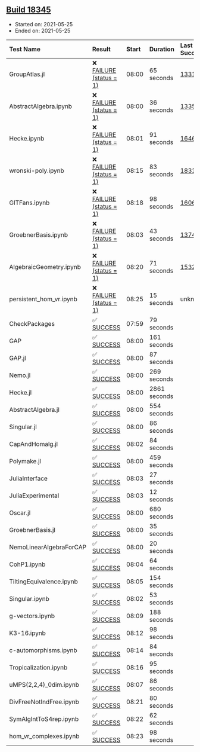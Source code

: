 ## [Build 18345](https://oscarci.mathematik.uni-kl.de/job/oscar/18345/)

* Started on: 2021-05-25
* Ended on: 2021-05-25

| Test Name    | Result | Start | Duration | Last Success | First Failure |
|:-------------|:-------|:------|:---------|:-------------|:--------------|
| GroupAtlas.jl | ❌ [FAILURE (status = 1)](https://oscarci.mathematik.uni-kl.de/job/oscar/18345/artifact/logs/build-18345/GroupAtlas.jl.log) | 08:00 | 65 seconds | [13311](https://oscarci.mathematik.uni-kl.de/job/oscar/13311/) | [13312](https://oscarci.mathematik.uni-kl.de/job/oscar/13312/) |
| AbstractAlgebra.ipynb | ❌ [FAILURE (status = 1)](https://oscarci.mathematik.uni-kl.de/job/oscar/18345/artifact/logs/build-18345/AbstractAlgebra.ipynb.log) | 08:00 | 36 seconds | [13355](https://oscarci.mathematik.uni-kl.de/job/oscar/13355/) | [13356](https://oscarci.mathematik.uni-kl.de/job/oscar/13356/) |
| Hecke.ipynb | ❌ [FAILURE (status = 1)](https://oscarci.mathematik.uni-kl.de/job/oscar/18345/artifact/logs/build-18345/Hecke.ipynb.log) | 08:01 | 91 seconds | [16463](https://oscarci.mathematik.uni-kl.de/job/oscar/16463/) | [16464](https://oscarci.mathematik.uni-kl.de/job/oscar/16464/) |
| wronski-poly.ipynb | ❌ [FAILURE (status = 1)](https://oscarci.mathematik.uni-kl.de/job/oscar/18345/artifact/logs/build-18345/wronski-poly.ipynb.log) | 08:15 | 83 seconds | [18314](https://oscarci.mathematik.uni-kl.de/job/oscar/18314/) | [18315](https://oscarci.mathematik.uni-kl.de/job/oscar/18315/) |
| GITFans.ipynb | ❌ [FAILURE (status = 1)](https://oscarci.mathematik.uni-kl.de/job/oscar/18345/artifact/logs/build-18345/GITFans.ipynb.log) | 08:18 | 98 seconds | [16068](https://oscarci.mathematik.uni-kl.de/job/oscar/16068/) | [16069](https://oscarci.mathematik.uni-kl.de/job/oscar/16069/) |
| GroebnerBasis.ipynb | ❌ [FAILURE (status = 1)](https://oscarci.mathematik.uni-kl.de/job/oscar/18345/artifact/logs/build-18345/GroebnerBasis.ipynb.log) | 08:03 | 43 seconds | [13748](https://oscarci.mathematik.uni-kl.de/job/oscar/13748/) | [13749](https://oscarci.mathematik.uni-kl.de/job/oscar/13749/) |
| AlgebraicGeometry.ipynb | ❌ [FAILURE (status = 1)](https://oscarci.mathematik.uni-kl.de/job/oscar/18345/artifact/logs/build-18345/AlgebraicGeometry.ipynb.log) | 08:20 | 71 seconds | [15322](https://oscarci.mathematik.uni-kl.de/job/oscar/15322/) | [15323](https://oscarci.mathematik.uni-kl.de/job/oscar/15323/) |
| persistent_hom_vr.ipynb | ❌ [FAILURE (status = 1)](https://oscarci.mathematik.uni-kl.de/job/oscar/18345/artifact/logs/build-18345/persistent_hom_vr.ipynb.log) | 08:25 | 15 seconds | unknown | unknown |
| CheckPackages | ✅ [SUCCESS](https://oscarci.mathematik.uni-kl.de/job/oscar/18345/artifact/logs/build-18345/CheckPackages.log) | 07:59 | 79 seconds |  |  |
| GAP | ✅ [SUCCESS](https://oscarci.mathematik.uni-kl.de/job/oscar/18345/artifact/logs/build-18345/GAP.log) | 08:00 | 161 seconds |  |  |
| GAP.jl | ✅ [SUCCESS](https://oscarci.mathematik.uni-kl.de/job/oscar/18345/artifact/logs/build-18345/GAP.jl.log) | 08:00 | 87 seconds |  |  |
| Nemo.jl | ✅ [SUCCESS](https://oscarci.mathematik.uni-kl.de/job/oscar/18345/artifact/logs/build-18345/Nemo.jl.log) | 08:00 | 269 seconds |  |  |
| Hecke.jl | ✅ [SUCCESS](https://oscarci.mathematik.uni-kl.de/job/oscar/18345/artifact/logs/build-18345/Hecke.jl.log) | 08:00 | 2861 seconds |  |  |
| AbstractAlgebra.jl | ✅ [SUCCESS](https://oscarci.mathematik.uni-kl.de/job/oscar/18345/artifact/logs/build-18345/AbstractAlgebra.jl.log) | 08:00 | 554 seconds |  |  |
| Singular.jl | ✅ [SUCCESS](https://oscarci.mathematik.uni-kl.de/job/oscar/18345/artifact/logs/build-18345/Singular.jl.log) | 08:00 | 86 seconds |  |  |
| CapAndHomalg.jl | ✅ [SUCCESS](https://oscarci.mathematik.uni-kl.de/job/oscar/18345/artifact/logs/build-18345/CapAndHomalg.jl.log) | 08:02 | 84 seconds |  |  |
| Polymake.jl | ✅ [SUCCESS](https://oscarci.mathematik.uni-kl.de/job/oscar/18345/artifact/logs/build-18345/Polymake.jl.log) | 08:00 | 459 seconds |  |  |
| JuliaInterface | ✅ [SUCCESS](https://oscarci.mathematik.uni-kl.de/job/oscar/18345/artifact/logs/build-18345/JuliaInterface.log) | 08:03 | 27 seconds |  |  |
| JuliaExperimental | ✅ [SUCCESS](https://oscarci.mathematik.uni-kl.de/job/oscar/18345/artifact/logs/build-18345/JuliaExperimental.log) | 08:03 | 12 seconds |  |  |
| Oscar.jl | ✅ [SUCCESS](https://oscarci.mathematik.uni-kl.de/job/oscar/18345/artifact/logs/build-18345/Oscar.jl.log) | 08:00 | 680 seconds |  |  |
| GroebnerBasis.jl | ✅ [SUCCESS](https://oscarci.mathematik.uni-kl.de/job/oscar/18345/artifact/logs/build-18345/GroebnerBasis.jl.log) | 08:00 | 35 seconds |  |  |
| NemoLinearAlgebraForCAP | ✅ [SUCCESS](https://oscarci.mathematik.uni-kl.de/job/oscar/18345/artifact/logs/build-18345/NemoLinearAlgebraForCAP.log) | 08:00 | 20 seconds |  |  |
| CohP1.ipynb | ✅ [SUCCESS](https://oscarci.mathematik.uni-kl.de/job/oscar/18345/artifact/logs/build-18345/CohP1.ipynb.log) | 08:04 | 64 seconds |  |  |
| TiltingEquivalence.ipynb | ✅ [SUCCESS](https://oscarci.mathematik.uni-kl.de/job/oscar/18345/artifact/logs/build-18345/TiltingEquivalence.ipynb.log) | 08:05 | 154 seconds |  |  |
| Singular.ipynb | ✅ [SUCCESS](https://oscarci.mathematik.uni-kl.de/job/oscar/18345/artifact/logs/build-18345/Singular.ipynb.log) | 08:02 | 53 seconds |  |  |
| g-vectors.ipynb | ✅ [SUCCESS](https://oscarci.mathematik.uni-kl.de/job/oscar/18345/artifact/logs/build-18345/g-vectors.ipynb.log) | 08:09 | 188 seconds |  |  |
| K3-16.ipynb | ✅ [SUCCESS](https://oscarci.mathematik.uni-kl.de/job/oscar/18345/artifact/logs/build-18345/K3-16.ipynb.log) | 08:12 | 98 seconds |  |  |
| c-automorphisms.ipynb | ✅ [SUCCESS](https://oscarci.mathematik.uni-kl.de/job/oscar/18345/artifact/logs/build-18345/c-automorphisms.ipynb.log) | 08:14 | 84 seconds |  |  |
| Tropicalization.ipynb | ✅ [SUCCESS](https://oscarci.mathematik.uni-kl.de/job/oscar/18345/artifact/logs/build-18345/Tropicalization.ipynb.log) | 08:16 | 95 seconds |  |  |
| uMPS(2,2,4)_0dim.ipynb | ✅ [SUCCESS](https://oscarci.mathematik.uni-kl.de/job/oscar/18345/artifact/logs/build-18345/uMPS-2-2-4-_0dim.ipynb.log) | 08:07 | 86 seconds |  |  |
| DivFreeNotIndFree.ipynb | ✅ [SUCCESS](https://oscarci.mathematik.uni-kl.de/job/oscar/18345/artifact/logs/build-18345/DivFreeNotIndFree.ipynb.log) | 08:21 | 80 seconds |  |  |
| SymAlgIntToS4rep.ipynb | ✅ [SUCCESS](https://oscarci.mathematik.uni-kl.de/job/oscar/18345/artifact/logs/build-18345/SymAlgIntToS4rep.ipynb.log) | 08:22 | 62 seconds |  |  |
| hom_vr_complexes.ipynb | ✅ [SUCCESS](https://oscarci.mathematik.uni-kl.de/job/oscar/18345/artifact/logs/build-18345/hom_vr_complexes.ipynb.log) | 08:23 | 98 seconds |  |  |
